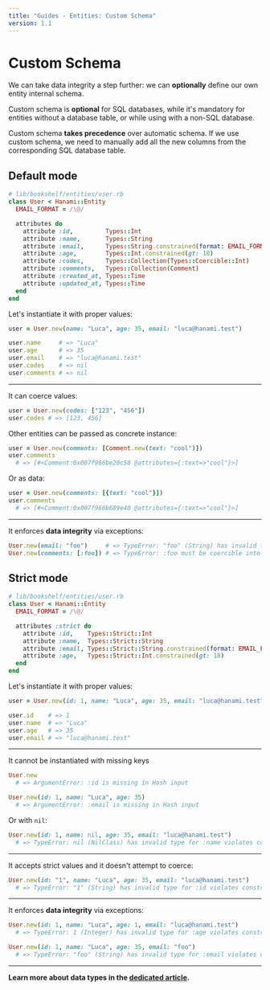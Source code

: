```yaml
---
title: "Guides - Entities: Custom Schema"
version: 1.1
---
```


# Custom Schema

We can take data integrity a step further: we can **optionally** define our own entity internal schema.

<p class="notice">
  Custom schema is <strong>optional</strong> for SQL databases, while it's mandatory for entities without a database table, or while using with a non-SQL database.
</p>

<p class="warning">
  Custom schema <strong>takes precedence</strong> over automatic schema. If we use custom schema, we need to manually add all the new columns from the corresponding SQL database table.
</p>

## Default mode

```ruby
# lib/bookshelf/entities/user.rb
class User < Hanami::Entity
  EMAIL_FORMAT = /\@/

  attributes do
    attribute :id,         Types::Int
    attribute :name,       Types::String
    attribute :email,      Types::String.constrained(format: EMAIL_FORMAT)
    attribute :age,        Types::Int.constrained(gt: 18)
    attribute :codes,      Types::Collection(Types::Coercible::Int)
    attribute :comments,   Types::Collection(Comment)
    attribute :created_at, Types::Time
    attribute :updated_at, Types::Time
  end
end
```

Let's instantiate it with proper values:

```ruby
user = User.new(name: "Luca", age: 35, email: "luca@hanami.test")

user.name     # => "Luca"
user.age      # => 35
user.email    # => "luca@hanami.test"
user.codes    # => nil
user.comments # => nil
```

---

It can coerce values:

```ruby
user = User.new(codes: ["123", "456"])
user.codes # => [123, 456]
```

Other entities can be passed as concrete instance:

```ruby
user = User.new(comments: [Comment.new(text: "cool")])
user.comments
  # => [#<Comment:0x007f966be20c58 @attributes={:text=>"cool"}>]
```

Or as data:

```ruby
user = User.new(comments: [{text: "cool"}])
user.comments
  # => [#<Comment:0x007f966b689e40 @attributes={:text=>"cool"}>]
```

---

It enforces **data integrity** via exceptions:

```ruby
User.new(email: "foo")     # => TypeError: "foo" (String) has invalid type for :email
User.new(comments: [:foo]) # => TypeError: :foo must be coercible into Comment
```

## Strict mode

```ruby
# lib/bookshelf/entities/user.rb
class User < Hanami::Entity
  EMAIL_FORMAT = /\@/

  attributes :strict do
    attribute :id,    Types::Strict::Int
    attribute :name,  Types::Strict::String
    attribute :email, Types::Strict::String.constrained(format: EMAIL_FORMAT)
    attribute :age,   Types::Strict::Int.constrained(gt: 18)
  end
end
```

Let's instantiate it with proper values:

```ruby
user = User.new(id: 1, name: "Luca", age: 35, email: "luca@hanami.test")

user.id    # => 1
user.name  # => "Luca"
user.age   # => 35
user.email # => "luca@hanami.test"
```

---

It cannot be instantiated with missing keys

```ruby
User.new
  # => ArgumentError: :id is missing in Hash input
```

```ruby
User.new(id: 1, name: "Luca", age: 35)
  # => ArgumentError: :email is missing in Hash input
```

Or with `nil`:

```ruby
User.new(id: 1, name: nil, age: 35, email: "luca@hanami.test")
  # => TypeError: nil (NilClass) has invalid type for :name violates constraints (type?(String, nil) failed)
```

---

It accepts strict values and it doesn't attempt to coerce:

```ruby
User.new(id: "1", name: "Luca", age: 35, email: "luca@hanami.test")
  # => TypeError: "1" (String) has invalid type for :id violates constraints (type?(Integer, "1") failed)
```

---

It enforces **data integrity** via exceptions:

```ruby
User.new(id: 1, name: "Luca", age: 1, email: "luca@hanami.test")
  # => TypeError: 1 (Integer) has invalid type for :age violates constraints (gt?(18, 1) failed)

User.new(id: 1, name: "Luca", age: 35, email: "foo")
  # => TypeError: "foo" (String) has invalid type for :email violates constraints (format?(/\@/, "foo") failed)
```

---

**Learn more about data types in the [dedicated article](/guides/1.1/entities/data-types).**
